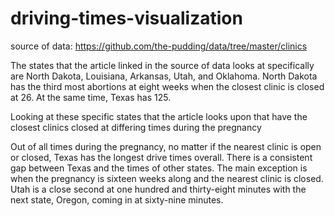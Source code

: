 # driving-times-visualization
source of data: https://github.com/the-pudding/data/tree/master/clinics
  
  The states that the article linked in the source of data looks at specifically are North Dakota, Louisiana, Arkansas, Utah, and Oklahoma.
North Dakota has the third most abortions at eight weeks when the closest clinic is closed at 26. At the same time, Texas has 125.


Looking at these specific states that the article looks upon that have the closest clinics closed at differing times during the pregnancy

Out of all times during the pregnancy, no matter if the nearest clinic is open or closed, Texas has the longest drive times overall. There is a consistent gap between Texas and the times of other states. The main exception is when the pregnancy is sixteen weeks along and the nearest clinic is closed. Utah is a close second at one hundred and thirty-eight minutes with the next state, Oregon, coming in at sixty-nine minutes.
